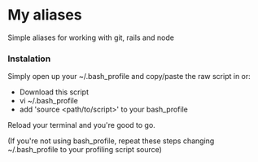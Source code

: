 # My aliases

Simple aliases for working with git, rails and node

### Instalation ###
Simply open up your ~/.bash_profile and copy/paste the raw script in or:
* Download this script
* vi ~/.bash_profile
* add 'source <path/to/script>' to your bash_profile

Reload your terminal and you're good to go.

(If you're not using bash_profile, repeat these steps changing ~/.bash_profile to your profiling script source)
